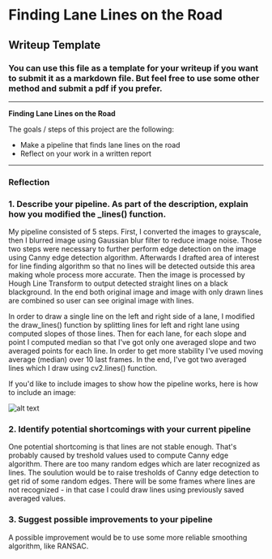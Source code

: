 # **Finding Lane Lines on the Road** 

## Writeup Template

### You can use this file as a template for your writeup if you want to submit it as a markdown file. But feel free to use some other method and submit a pdf if you prefer.

---

**Finding Lane Lines on the Road**

The goals / steps of this project are the following:
* Make a pipeline that finds lane lines on the road
* Reflect on your work in a written report


[//]: # (Image References)

[image1]: ./examples/grayscale.jpg "Grayscale"

---

### Reflection

### 1. Describe your pipeline. As part of the description, explain how you modified the _lines() function.

My pipeline consisted of 5 steps. First, I converted the images to grayscale, then I blurred image using Gaussian blur filter to reduce image noise. Those two steps were necessary to further perform edge detection on the image using Canny edge detection algorithm. Afterwards I drafted area of interest for line finding algorithm so that no lines will be detected outside this area making whole process more accurate. Then the image is processed by Hough Line Transform to output detected straight lines on a black blackground. In the end both original image and image with only drawn lines are combined so user can see original image with lines.

In order to draw a single line on the left and right side of a lane, I modified the draw_lines() function by splitting lines for left and right lane using computed slopes of those lines. Then for each lane, for each slope and point I computed median so that I've got only one averaged slope and two averaged points for each line. In order to get more stability I've used moving average (median) over 10 last frames. In the end, I've got two averaged lines which I draw using cv2.lines() function.

If you'd like to include images to show how the pipeline works, here is how to include an image: 

![alt text][image1]


### 2. Identify potential shortcomings with your current pipeline


One potential shortcoming is that lines are not stable enough. That's probably caused by treshold values used to compute Canny edge algorithm. There are too many random edges which are later recognized as lines. The soulution would be to raise tresholds of Canny edge detection to get rid of some random edges. There will be some frames where lines are not recognized - in that case I could draw lines using previously saved averaged values.


### 3. Suggest possible improvements to your pipeline

A possible improvement would be to use some more reliable smoothing algorithm, like RANSAC.
